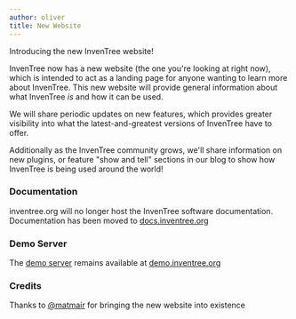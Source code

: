 ```yaml
---
author: oliver
title: New Website
---
```


Introducing the new InvenTree website!

InvenTree now has a new website (the one you're looking at right now), which is intended to act as a landing page for anyone wanting to learn more about InvenTree. This new website will provide general information about what InvenTree *is* and how it can be used. 

We will share periodic updates on new features, which provides greater visibility into what the latest-and-greatest versions of InvenTree have to offer.

Additionally as the InvenTree community grows, we'll share information on new plugins, or feature "show and tell" sections in our blog to show how InvenTree is being used around the world!

### Documentation

inventree.org will no longer host the InvenTree software documentation. Documentation has been moved to [docs.inventree.org](https://docs.inventree.org)

### Demo Server

The [demo server](/demo.md) remains available at [demo.inventree.org](https://demo.inventree.org)

### Credits

Thanks to [@matmair](https://github.com/matmair) for bringing the new website into existence